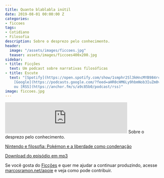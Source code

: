 ```yaml
---
title: Quanto blablabla inútil
date: 2019-08-01 00:00:00 Z
categories:
- ficcoes
tags:
- Cotidiano
- Filosofia
description: Sobre o desprezo pelo conhecimento.
header:
  image: "/assets/images/ficcoes.jpg"
  teaser: assets/images/ficcoes400x200.jpg
sidebar:
- title: Ficções
  text: Um podcast sobre narrativas filosóficas
- title: Escute
  text: "[Spotify](https://open.spotify.com/show/1smphr2Sl3kHncMYB984rc?si=Ds7GV4oNQnGxsm-bxYvasA),
    [Google](https://podcasts.google.com/?feed=aHR0cHM6Ly9hbmNob3IuZm0vcy9hOWM4NWIwL3BvZGNhc3QvcnNz)
    ou [RSS](https://anchor.fm/s/a9c85b0/podcast/rss)"
image: ficcoes.jpg
---
```


<iframe src="https://anchor.fm/podcastficcoes/embed/episodes/Quanto-blablabla-intil-e4qjoe" height="102px" width="400px" frameborder="0" scrolling="no"></iframe>
Sobre o desprezo pelo conhecimento.

[Nintendo e filosofia: Pokémon e a liberdade como condenação](https://www.nintendoblast.com.br/2019/07/nintendo-filosofia-pokemon.html)

[Download do episódio em mp3](https://s3-us-west-2.amazonaws.com/anchor-audio-bank/production/2019-7-1/20030089-44100-2-a8b4e71e0b927.mp3)
 
Se você gosta do [Ficções](https://marcosramon.net/ficcoes/) e quer me ajudar a continuar produzindo, acesse [marcosramon.net/apoie](https://marcosramon.net/apoie/) e veja como pode contribuir.
